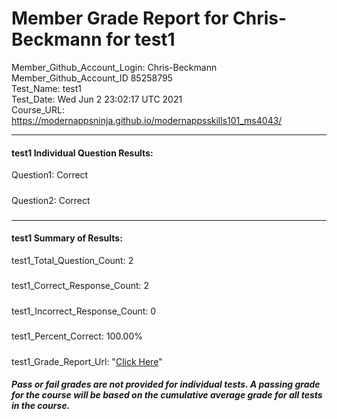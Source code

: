 # Member Grade Report for Chris-Beckmann for test1  
   
Member_Github_Account_Login: Chris-Beckmann  
Member_Github_Account_ID 85258795  
Test_Name: test1  
Test_Date: Wed Jun  2 23:02:17 UTC 2021  
Course_URL: https://modernappsninja.github.io/modernappsskills101_ms4043/  
   
---  
#### test1 Individual Question Results:  
Question1: Correct  
#####  
Question2: Correct  
#####  
---  
#### test1 Summary of Results:  
test1_Total_Question_Count: 2  
#####  
test1_Correct_Response_Count: 2  
#####  
test1_Incorrect_Response_Count: 0  
#####  
test1_Percent_Correct: 100.00%  
#####  
test1_Grade_Report_Url: "[Click Here](https://github.com/modernappsninjas/Chris-Beckmann/blob/main/static/userdata/courses/modernappsskills101_ms4043/grade_report.pr63.test1.md)"
##### Pass or fail grades are not provided for individual tests. A passing grade for the course will be based on the cumulative average grade for all tests in the course.  
